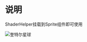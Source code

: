 # 说明
ShaderHelper挂载到Sprite组件即可使用

![奎特尔星球](https://github.com/ShawnZhang2015/uikiller/raw/master/WeChat-Official-Accounts.jpg)